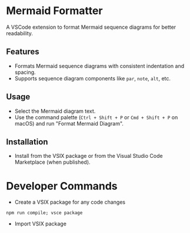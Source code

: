 # Mermaid Formatter

A VSCode extension to format Mermaid sequence diagrams for better readability.

## Features
- Formats Mermaid sequence diagrams with consistent indentation and spacing.
- Supports sequence diagram components like `par`, `note`, `alt`, etc.

## Usage
- Select the Mermaid diagram text.
- Use the command palette (`Ctrl + Shift + P` or `Cmd + Shift + P` on macOS) and run "Format Mermaid Diagram".

## Installation
- Install from the VSIX package or from the Visual Studio Code Marketplace (when published).


# Developer Commands

* Create a VSIX package for any code changes
```
npm run compile; vsce package  
```

* Import VSIX package